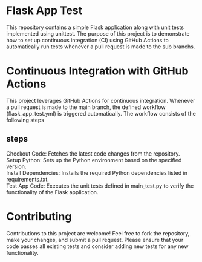 
# Flask App Test

This repository contains a simple Flask application along with unit tests implemented using unittest. The purpose of this project is to demonstrate how to set up continuous integration (CI) using GitHub Actions to automatically run tests whenever a pull request is made to the sub branchs.

# Continuous Integration with GitHub Actions

This project leverages GitHub Actions for continuous integration. Whenever a pull request is made to the main branch, the defined workflow (flask_app_test.yml) is triggered automatically. The workflow consists of the following steps
## steps
Checkout Code: Fetches the latest code changes from the repository.<br>
Setup Python: Sets up the Python environment based on the specified version.<br>
Install Dependencies: Installs the required Python dependencies listed in requirements.txt.<br>
Test App Code: Executes the unit tests defined in main_test.py to verify the functionality of the Flask application.<br>


# Contributing
Contributions to this project are welcome! Feel free to fork the repository, make your changes, and submit a pull request. Please ensure that your code passes all existing tests and consider adding new tests for any new functionality.
